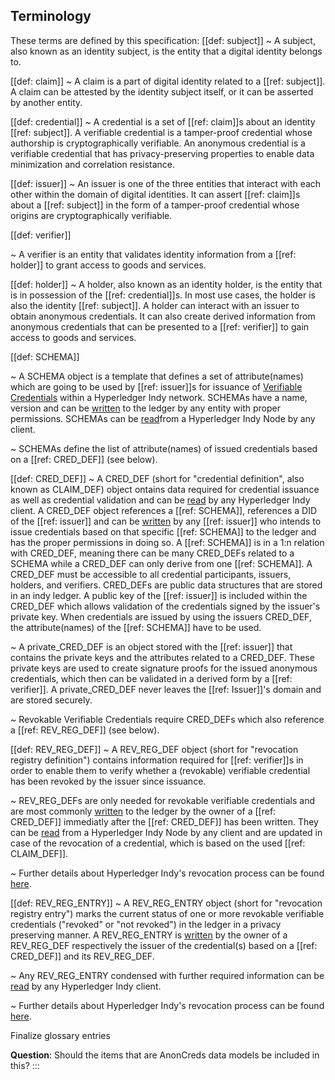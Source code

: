 ## Terminology

These terms are defined by this specification:
[[def: subject]]
~ A subject, also known as an identity subject, is the entity that a digital identity belongs to.  

[[def: claim]]
~ A claim is a part of digital identity related to a [[ref: subject]]. A claim can be attested by the identity subject itself, or it can be asserted by another entity. 

[[def: credential]]
~ A credential is a set of [[ref: claim]]s about an identity [[ref: subject]]. A verifiable credential is a tamper-proof credential whose authorship is cryptographically verifiable. An anonymous credential is a verifiable credential that has privacy-preserving properties to enable data minimization and correlation resistance. 

[[def: issuer]]
~ An issuer is one of the three entities that interact with each other within the domain of digital identities. It can assert [[ref: claim]]s about a [[ref: subject]] in the form of a tamper-proof credential whose origins are cryptographically verifiable. 

[[def: verifier]]

~ A verifier is an entity that validates identity information from a [[ref: holder]] to grant access to goods and services.

[[def: holder]]
~ A holder, also known as an identity holder, is the entity that is in possession of the [[ref: credential]]s. In most use cases, the holder is also the identity [[ref: subject]]. A holder can interact with an issuer to obtain anonymous credentials. It can also create derived information from anonymous credentials that can be presented to a [[ref: verifier]] to gain access to goods and services.

[[def: SCHEMA]]

~ A SCHEMA object is a template that defines a set of attribute(names) which are going to be used by [[ref: issuer]]s for issuance of [Verifiable Credentials](https://www.w3.org/TR/vc-data-model/) within a Hyperledger Indy network. SCHEMAs have a name, version and can be [written](https://hyperledger-indy.readthedocs.io/projects/node/en/latest/transactions.html#schema) to the ledger by any entity with proper permissions. SCHEMAs can be [read](https://hyperledger-indy.readthedocs.io/projects/node/en/latest/requests.html#get-schema)from a Hyperledger Indy Node by any client.

~ SCHEMAs define the list of attribute(names) of issued credentials based on a [[ref: CRED_DEF]] (see below).

[[def: CRED_DEF]]
~ A CRED_DEF (short for "credential definition", also known as CLAIM_DEF) object ontains data required for credential issuance as well as
credential validation and can be [read](https://hyperledger-indy.readthedocs.io/projects/node/en/latest/requests.html#get-claim-def) by any Hyperledger Indy client. A CRED_DEF object references a [[ref: SCHEMA]], references a DID of the [[ref: issuer]] and can be [written](https://hyperledger-indy.readthedocs.io/projects/node/en/latest/requests.html#claim-def) by any [[ref: issuer]] who intends to issue credentials based on that specific [[ref: SCHEMA]] to the ledger and has the proper permissions in doing so. A [[ref: SCHEMA]] is in a 1:n relation with CRED_DEF, meaning there can be many CRED_DEFs related to a SCHEMA while a CRED_DEF can only derive from one [[ref: SCHEMA]]. A CRED_DEF must be accessible to all credential participants, issuers, holders, and verifiers. CRED_DEFs are public data structures that are stored in an indy ledger. A public key of the [[ref: issuer]] is included within the CRED_DEF which allows validation of the credentials signed by the issuer's private key. When credentials are issued by using the issuers CRED_DEF, the attribute(names) of the [[ref: SCHEMA]] have to be used.

~ A private_CRED_DEF is an object stored with the [[ref: issuer]] that contains the private keys and the attributes related to a CRED_DEF. These private keys are used to create signature proofs for the issued anonymous credentials, which then can be validated in a derived form by a [[ref: verifier]]. A private_CRED_DEF never leaves the [[ref: Issuer]]'s domain and are stored securely.

~ Revokable Verifiable Credentials require CRED_DEFs which also reference a [[ref: REV_REG_DEF]] (see below).

[[def: REV_REG_DEF]]
~ A REV_REG_DEF object (short for "revocation registry definition") contains information required for [[ref: verifier]]s in order to enable them to verify whether a (revokable) verifiable credential has been revoked by the issuer since issuance.

~ REV_REG_DEFs are only needed for revokable verifiable credentials and are most commonly [written](https://hyperledger-indy.readthedocs.io/projects/node/en/latest/requests.html#claim-def) to the ledger by the owner of a [[ref: CRED_DEF]] immediatly after the [[ref: CRED_DEF]] has been written. They can be [read](https://hyperledger-indy.readthedocs.io/projects/node/en/latest/requests.html#get-attrib) from a Hyperledger Indy Node by any client and are updated in case of the revocation of a credential, which is based on the used [[ref: CLAIM_DEF]].

~ Further details about Hyperledger Indy's revocation process can be found [here](https://hyperledger-indy.readthedocs.io/projects/hipe/en/latest/text/0011-cred-revocation/README.html).


[[def: REV_REG_ENTRY]]
~ A REV_REG_ENTRY object (short for "revocation registry entry") marks the current status of one or more revokable verifiable credentials ("revoked" or "not revoked") in the ledger in a privacy preserving manner. A REV_REG_ENTRY is [written](https://hyperledger-indy.readthedocs.io/projects/node/en/latest/requests.html#revoc-reg-entry) by the owner of a REV_REG_DEF respectively the issuer of the credential(s) based on a [[ref: CRED_DEF]] and its REV_REG_DEF.

~ Any REV_REG_ENTRY condensed with further required information can be [read](https://hyperledger-indy.readthedocs.io/projects/node/en/latest/requests.html#get-revoc-reg-delta) by any Hyperledger Indy client.

~ Further details about Hyperledger Indy's revocation process can be found [here](https://hyperledger-indy.readthedocs.io/projects/hipe/en/latest/text/0011-cred-revocation/README.html).


Finalize glossary entries

**Question**: Should the items that are AnonCreds data models be included in this?
:::
